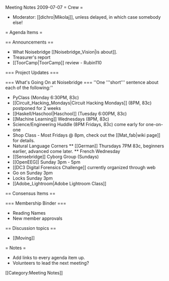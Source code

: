 Meeting Notes 2009-07-07 
 = Crew =
* Moderator: [[dichro|Mikolaj]], unless delayed, in which case somebody else!

= Agenda Items =

== Announcements ==
* What Noisebridge [[Noisebridge_Vision|is about]].
* Treasurer's report
* [[ToorCamp|ToorCamp]] review - Rubin110

=== Project Updates ===

=== What's Going On at Noisebridge ===
''One '''short''' sentence about each of the following:''
* PyClass (Monday 6:30PM, 83c)
* [[Circuit_Hacking_Mondays|Circuit Hacking Mondays]] (8PM, 83c) postponed for 2 weeks
* [[Haskell/Haschool|Haschool]] (Tuesday 6:00PM, 83c)
* [[Machine Learning]] Wednesdays (8PM, 83c)
* Science/Engineering Huddle (8PM Fridays, 83c) come early for one-on-one
* Shop Class - Most Fridays @ 8pm, check out the [[Mat_fab|wiki page]] for details.
* Natural Language Corners
** [[German]] Thursdays 7PM 83c, beginners earlier, advanced come later.
** French Wednesday 
* [[Sensebridge]] Cyborg Group (Sundays)
* [[OpenEEG]] Sunday 3pm - 5pm
* [[DC3 Digital Forensics Challenge]] currently organized through web
* Go on Sunday 3pm
* Locks Sunday 3pm
* [[Adobe_Lightroom|Adobe Lightroom Class]]

== Consensus Items ==

=== Membership Binder ===
* Reading Names
* New member approvals

== Discussion topics ==
* [[Moving]]

= Notes =
* Add links to every agenda item up.
* Volunteers to lead the next meeting?

[[Category:Meeting Notes]]